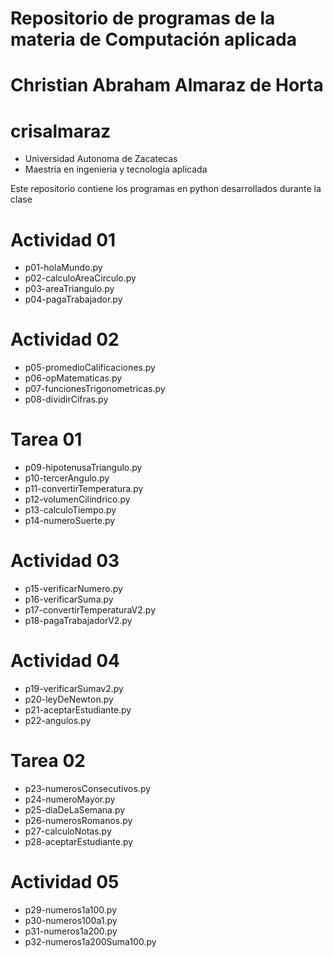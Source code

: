# Repositorio de programas de la materia de Computación aplicada

# Christian Abraham Almaraz de Horta
# crisalmaraz
- Universidad Autonoma de Zacatecas
- Maestria en ingenieria y tecnologia aplicada

Este repositorio contiene los programas en python desarrollados durante la clase

# Actividad 01
- p01-holaMundo.py
- p02-calculoAreaCirculo.py
- p03-areaTriangulo.py
- p04-pagaTrabajador.py

# Actividad 02
- p05-promedioCalificaciones.py
- p06-opMatematicas.py
- p07-funcionesTrigonometricas.py
- p08-dividirCifras.py

# Tarea 01
- p09-hipotenusaTriangulo.py
- p10-tercerAngulo.py
- p11-convertirTemperatura.py
- p12-volumenCilindrico.py
- p13-calculoTiempo.py
- p14-numeroSuerte.py

# Actividad 03

- p15-verificarNumero.py
- p16-verificarSuma.py
- p17-convertirTemperaturaV2.py
- p18-pagaTrabajadorV2.py

# Actividad 04
- p19-verificarSumav2.py
- p20-leyDeNewton.py
- p21-aceptarEstudiante.py
- p22-angulos.py

# Tarea 02
- p23-numerosConsecutivos.py
- p24-numeroMayor.py
- p25-diaDeLaSemana.py
- p26-numerosRomanos.py
- p27-calculoNotas.py
- p28-aceptarEstudiante.py

# Actividad 05
- p29-numeros1a100.py
- p30-numeros100a1.py
- p31-numeros1a200.py
- p32-numeros1a200Suma100.py